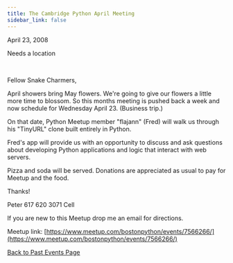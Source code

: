 ```yaml
---
title: The Cambridge Python April Meeting
sidebar_link: false
---
```


April 23, 2008


Needs a location

   

Fellow Snake Charmers,

April showers bring May flowers. We're going to give our flowers a little more time to blossom. So this months meeting is pushed back a week and now schedule for Wednesday April 23. (Business trip.)

On that date, Python Meetup member "flajann" (Fred) will walk us through his "TinyURL" clone built entirely in Python.

Fred's app will provide us with an opportunity to discuss and ask questions about developing Python applications and logic that interact with web servers.

Pizza and soda will be served. Donations are appreciated as usual to pay for Meetup and the food.

Thanks!

Peter
617 620 3071 Cell

If you are new to this Meetup drop me an email for directions.


Meetup link: [https://www.meetup.com/bostonpython/events/7566266/](https://www.meetup.com/bostonpython/events/7566266/)

[Back to Past Events Page](index.md)